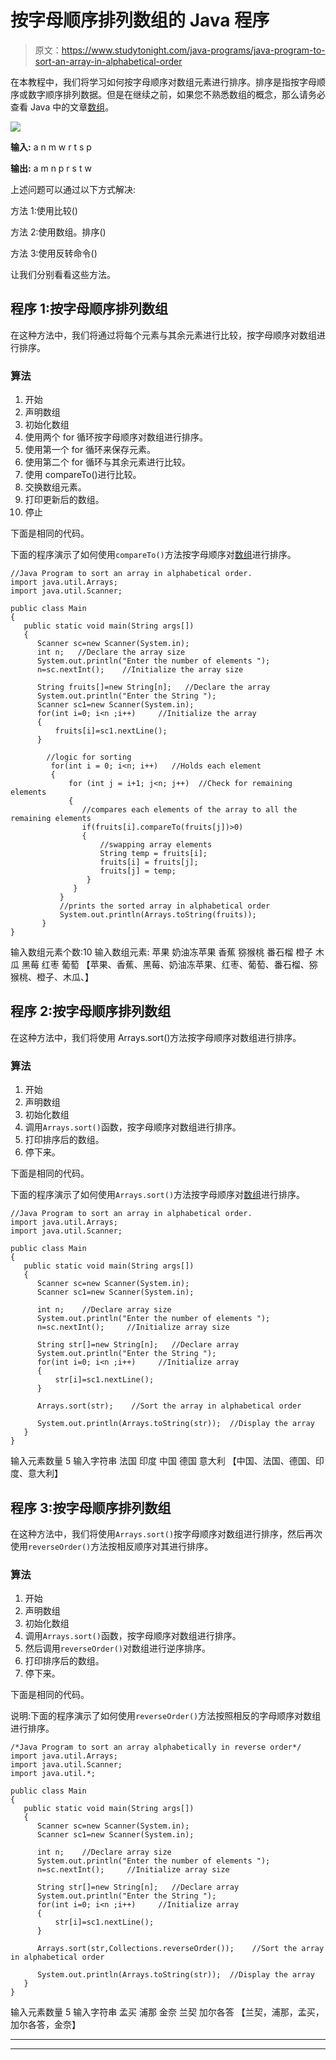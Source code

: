 # 按字母顺序排列数组的 Java 程序

> 原文：<https://www.studytonight.com/java-programs/java-program-to-sort-an-array-in-alphabetical-order>

在本教程中，我们将学习如何按字母顺序对数组元素进行排序。排序是指按字母顺序或数字顺序排列数据。但是在继续之前，如果您不熟悉数组的概念，那么请务必查看 Java 中的文章[数组](https://www.studytonight.com/java/array.php)。

![](../Images/98bdaf74730fc90aa320be7117f21607.png)

**输入:** a n m w r t s p

**输出:** a m n p r s t w

上述问题可以通过以下方式解决:

方法 1:使用比较()

方法 2:使用数组。排序()

方法 3:使用反转命令()

让我们分别看看这些方法。

## 程序 1:按字母顺序排列数组

在这种方法中，我们将通过将每个元素与其余元素进行比较，按字母顺序对数组进行排序。

### 算法

1.  开始
2.  声明数组
3.  初始化数组
4.  使用两个 for 循环按字母顺序对数组进行排序。
5.  使用第一个 for 循环来保存元素。
6.  使用第二个 for 循环与其余元素进行比较。
7.  使用 compareTo()进行比较。
8.  交换数组元素。
9.  打印更新后的数组。
10.  停止

下面是相同的代码。

下面的程序演示了如何使用`compareTo()`方法按字母顺序对[数组](http://www.studytonight.com/java/array.php)进行排序。

```
//Java Program to sort an array in alphabetical order.
import java.util.Arrays;  
import java.util.Scanner;

public class Main  
{  
   public static void main(String args[])   
   {  
      Scanner sc=new Scanner(System.in);
      int n;   //Declare the array size
      System.out.println("Enter the number of elements ");
      n=sc.nextInt();    //Initialize the array size

      String fruits[]=new String[n];   //Declare the array
      System.out.println("Enter the String ");
      Scanner sc1=new Scanner(System.in);    
      for(int i=0; i<n ;i++)     //Initialize the array
      {
          fruits[i]=sc1.nextLine();
      }

        //logic for sorting     
         for(int i = 0; i<n; i++)   //Holds each element
         {  
             for (int j = i+1; j<n; j++)  //Check for remaining elements 
             {  
                //compares each elements of the array to all the remaining elements  
                if(fruits[i].compareTo(fruits[j])>0)   
                {  
                    //swapping array elements  
                    String temp = fruits[i];  
                    fruits[i] = fruits[j];  
                    fruits[j] = temp;  
                 }  
              }  
           }  
           //prints the sorted array in alphabetical order  
           System.out.println(Arrays.toString(fruits));  
       }  
} 
```

输入数组元素个数:10
输入数组元素:
苹果
奶油冻苹果
香蕉
猕猴桃
番石榴
橙子
木瓜
黑莓
红枣
葡萄
【苹果、香蕉、黑莓、奶油冻苹果、红枣、葡萄、番石榴、猕猴桃、橙子、木瓜、】

## 程序 2:按字母顺序排列数组

在这种方法中，我们将使用 Arrays.sort()方法按字母顺序对数组进行排序。

### 算法

1.  开始
2.  声明数组
3.  初始化数组
4.  调用`Arrays.sort()`函数，按字母顺序对数组进行排序。
5.  打印排序后的数组。
6.  停下来。

下面是相同的代码。

下面的程序演示了如何使用`Arrays.sort()`方法按字母顺序对[数组](http://www.studytonight.com/java/array.php)进行排序。

```
//Java Program to sort an array in alphabetical order.
import java.util.Arrays;  
import java.util.Scanner;

public class Main  
{  
   public static void main(String args[])   
   {  
      Scanner sc=new Scanner(System.in);
      Scanner sc1=new Scanner(System.in);

      int n;    //Declare array size
      System.out.println("Enter the number of elements ");
      n=sc.nextInt();     //Initialize array size

      String str[]=new String[n];   //Declare array
      System.out.println("Enter the String ");
      for(int i=0; i<n ;i++)     //Initialize array
      {
          str[i]=sc1.nextLine();
      }

      Arrays.sort(str);    //Sort the array in alphabetical order

      System.out.println(Arrays.toString(str));  //Display the array
   }  
} 
```

输入元素数量
5
输入字符串
法国
印度
中国
德国
意大利
【中国、法国、德国、印度、意大利】

## 程序 3:按字母顺序排列数组

在这种方法中，我们将使用`Arrays.sort()`按字母顺序对数组进行排序，然后再次使用`reverseOrder()`方法按相反顺序对其进行排序。

### 算法

1.  开始
2.  声明数组
3.  初始化数组
4.  调用`Arrays.sort()`函数，按字母顺序对数组进行排序。
5.  然后调用`reverseOrder()`对数组进行逆序排序。
6.  打印排序后的数组。
7.  停下来。

下面是相同的代码。

说明:下面的程序演示了如何使用`reverseOrder()`方法按照相反的字母顺序对数组进行排序。

```
/*Java Program to sort an array alphabetically in reverse order*/
import java.util.Arrays;  
import java.util.Scanner;
import java.util.*;  

public class Main  
{  
   public static void main(String args[])   
   {  
      Scanner sc=new Scanner(System.in);
      Scanner sc1=new Scanner(System.in);

      int n;    //Declare array size
      System.out.println("Enter the number of elements ");
      n=sc.nextInt();     //Initialize array size

      String str[]=new String[n];   //Declare array
      System.out.println("Enter the String ");
      for(int i=0; i<n ;i++)     //Initialize array
      {
          str[i]=sc1.nextLine();
      }

      Arrays.sort(str,Collections.reverseOrder());    //Sort the array in alphabetical order

      System.out.println(Arrays.toString(str));  //Display the array
   }  
} 
```

输入元素数量
5
输入字符串
孟买
浦那
金奈
兰契
加尔各答
【兰契，浦那，孟买，加尔各答，金奈】

* * *

* * *
